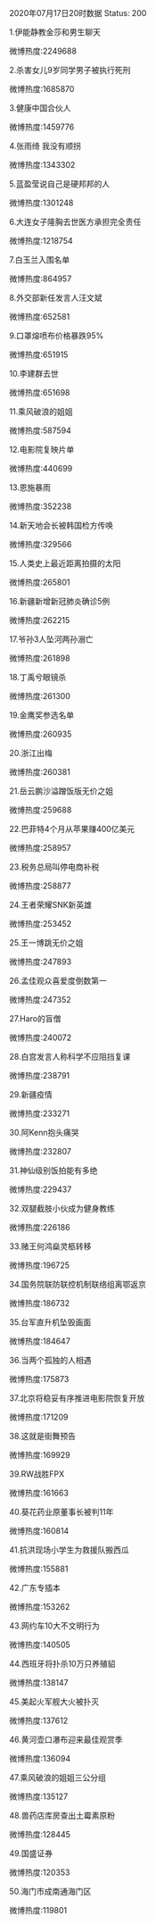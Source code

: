2020年07月17日20时数据
Status: 200

1.伊能静教金莎和男生聊天

微博热度:2249688

2.杀害女儿9岁同学男子被执行死刑

微博热度:1685870

3.健康中国合伙人

微博热度:1459776

4.张雨绮 我没有顺拐

微博热度:1343302

5.蓝盈莹说自己是硬邦邦的人

微博热度:1301248

6.大连女子隆胸去世医方承担完全责任

微博热度:1218754

7.白玉兰入围名单

微博热度:864957

8.外交部新任发言人汪文斌

微博热度:652581

9.口罩熔喷布价格暴跌95%

微博热度:651915

10.李建群去世

微博热度:651698

11.乘风破浪的姐姐

微博热度:587594

12.电影院复映片单

微博热度:440699

13.恩施暴雨

微博热度:352238

14.新天地会长被韩国检方传唤

微博热度:329566

15.人类史上最近距离拍摄的太阳

微博热度:265801

16.新疆新增新冠肺炎确诊5例

微博热度:262215

17.爷孙3人坠河两孙溺亡

微博热度:261898

18.丁禹兮眼镜杀

微博热度:261300

19.金鹰奖参选名单

微博热度:260935

20.浙江出梅

微博热度:260381

21.岳云鹏沙溢蹭饭版无价之姐

微博热度:259688

22.巴菲特4个月从苹果赚400亿美元

微博热度:258957

23.税务总局叫停电商补税

微博热度:258877

24.王者荣耀SNK新英雄

微博热度:253452

25.王一博跳无价之姐

微博热度:247893

26.孟佳观众喜爱度倒数第一

微博热度:247352

27.Haro的盲僧

微博热度:240072

28.白宫发言人称科学不应阻挡复课

微博热度:238791

29.新疆疫情

微博热度:233271

30.阿Kenn抱头痛哭

微博热度:232807

31.神仙级别饭拍能有多绝

微博热度:229437

32.双腿截肢小伙成为健身教练

微博热度:226186

33.赌王何鸿燊灵柩转移

微博热度:196725

34.国务院联防联控机制联络组离鄂返京

微博热度:186732

35.台军直升机坠毁画面

微博热度:184647

36.当两个孤独的人相遇

微博热度:175873

37.北京将稳妥有序推进电影院恢复开放

微博热度:171209

38.这就是街舞预告

微博热度:169929

39.RW战胜FPX

微博热度:161663

40.葵花药业原董事长被判11年

微博热度:160814

41.抗洪现场小学生为救援队搬西瓜

微博热度:155881

42.广东专插本

微博热度:153262

43.网约车10大不文明行为

微博热度:140505

44.西班牙将扑杀10万只养殖貂

微博热度:138147

45.美起火军舰大火被扑灭

微博热度:137612

46.黄河壶口瀑布迎来最佳观赏季

微博热度:136094

47.乘风破浪的姐姐三公分组

微博热度:135127

48.兽药店库房查出土霉素原粉

微博热度:128445

49.国盛证券

微博热度:120353

50.海门市成南通海门区

微博热度:119801

